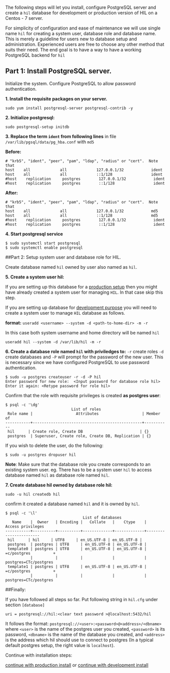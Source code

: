 
The following steps will let you install, configure PostgreSQL server and
create a `hil` database for development or production version of HIL on a
Centos - 7 server.

For simplicity of configuration and ease of maintenance we will use 
single name `hil` for creating a system user, database role and database name.
This is merely a guideline for users new to database setup and administration.
Experienced users are free to choose any other method that suits their need.
The end goal is to have a way to have a working PostgreSQL backend for `hil`

## Part 1: Install PostgreSQL server. 

Initialize the system. Configure PostgreSQL to allow password authentication.

**1. Install the requisite packages on your server.**

```
sudo yum install postgresql-server postgresql-contrib -y
```

**2. Initialize postgresql:**

```
sudo postgresql-setup initdb
```

**3. Replace the term `ident` from following lines**
in file `/var/lib/pgsql/data/pg_hba.conf` with `md5`

**Before:**

```
# "krb5", "ident", "peer", "pam", "ldap", "radius" or "cert".  Note that
host    all             all             127.0.0.1/32            ident
host    all             all             ::1/128                 ident
#host    replication     postgres        127.0.0.1/32            ident
#host    replication     postgres        ::1/128                 ident
```

**After:**

```
# "krb5", "ident", "peer", "pam", "ldap", "radius" or "cert".  Note that
host    all             all             127.0.0.1/32            md5
host    all             all             ::1/128                 md5
#host    replication     postgres        127.0.0.1/32            ident
#host    replication     postgres        ::1/128                 ident
```

**4. Start postgresql service**

```
$ sudo systemctl start postgresql
$ sudo systemctl enable postgresql
```

##Part 2: Setup system user and database role for HIL.

Create database named `hil` owned by user also named as `hil`.

**5. Create a system user hil:**

If you are setting up this database for a [production setup](INSTALL.html)
then you might have already created a system user for managing `HIL`. In that case skip this 
step.

If you are setting up database for [development purpose](INSTALL-devel.html)
you will need to create a system user to manage `HIL` database as follows.

**format:** `useradd <username> --system -d <path-to-home-dir> -m -r `

In this case both system username and home directory will be named `hil`

```
useradd hil --system -d /var/lib/hil -m -r
```

**6. Create a database role named `hil` with priviledges to:**
 `-r` create roles
 `-d` create databases and 
 `-P` will prompt for the password of the new user. 
This is necessary since we have configured PostgreSQL to use password authentication.

```
$ sudo -u postgres createuser -r -d -P hil
Enter password for new role:  <Input password for database role hil>
Enter it again: <Retype password for role hil>
```

Confirm that the role with requisite privileges is created **as postgres user**:

```
$ psql -c '\dg'
                             List of roles
 Role name |                   Attributes                   | Member of 
-----------+------------------------------------------------+-----------
 hil      | Create role, Create DB                         | {}
 postgres  | Superuser, Create role, Create DB, Replication | {}
```

If you wish to delete the user, do the following:

```
$ sudo -u postgres dropuser hil
```
**Note**: Make sure that the database role you create corresponds to an existing system user. 
eg. There has to be a system user `hil` to access database named `hil` as database role named `hil`.


**7. Create database hil owned by database role hil:**

```
sudo -u hil createdb hil
```

confirm it created a database named `hil` and it is owned by `hil`.

```
$ psql -c '\l'
                                  List of databases
   Name    |  Owner   | Encoding |   Collate   |    Ctype    |   Access privileges   
-----------+----------+----------+-------------+-------------+-----------------------
 hil      | hil     | UTF8     | en_US.UTF-8 | en_US.UTF-8 | 
 postgres  | postgres | UTF8     | en_US.UTF-8 | en_US.UTF-8 | 
 template0 | postgres | UTF8     | en_US.UTF-8 | en_US.UTF-8 | =c/postgres          +
           |          |          |             |             | postgres=CTc/postgres
 template1 | postgres | UTF8     | en_US.UTF-8 | en_US.UTF-8 | =c/postgres          +
           |          |          |             |             | postgres=CTc/postgres
```

##Finally:

If you have followed all steps so far. 
Put following string in `hil.cfg` under section `[database]`

```
uri = postgresql://hil:<clear text password >@localhost:5432/hil
```

It follows the format: `postgresql://<user>:<password>@<address>/<dbname>`
where ``<user>`` is the name of the postgres user you created, ``<password>`` is
its password, ``<dbname>`` is the name of the database you created, and
``<address>`` is the address which hil should use to connect to postgres (In a
typical default postgres setup, the right value is ``localhost``).

Continue with installation steps:

[continue with production install](INSTALL.html)
or 
[continue with development install](INSTALL-devel.html)
